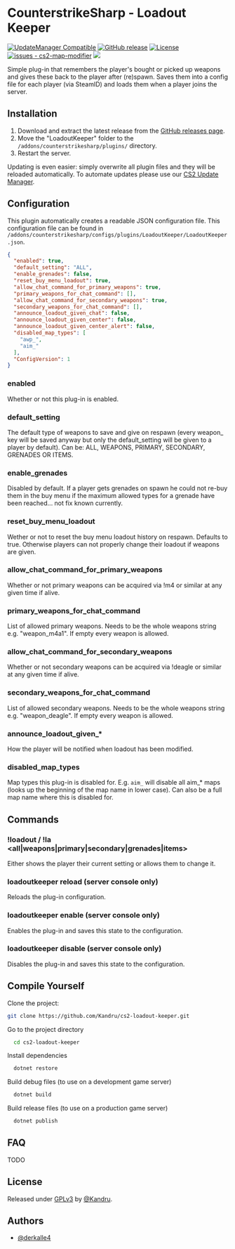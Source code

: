# CounterstrikeSharp - Loadout Keeper

[![UpdateManager Compatible](https://img.shields.io/badge/CS2-UpdateManager-darkgreen)](https://github.com/Kandru/cs2-update-manager/)
[![GitHub release](https://img.shields.io/github/release/Kandru/cs2-loadout-keeper?include_prereleases=&sort=semver&color=blue)](https://github.com/Kandru/cs2-loadout-keeper/releases/)
[![License](https://img.shields.io/badge/License-GPLv3-blue)](#license)
[![issues - cs2-map-modifier](https://img.shields.io/github/issues/Kandru/cs2-loadout-keeper)](https://github.com/Kandru/cs2-loadout-keeper/issues)
[![](https://www.paypalobjects.com/en_US/i/btn/btn_donateCC_LG.gif)](https://www.paypal.com/donate/?hosted_button_id=C2AVYKGVP9TRG)

Simple plug-in that remembers the player's bought or picked up weapons and gives these back to the player after (re)spawn. Saves them into a config file for each player (via SteamID) and loads them when a player joins the server.

## Installation

1. Download and extract the latest release from the [GitHub releases page](https://github.com/Kandru/cs2-loadout-keeper/releases/).
2. Move the "LoadoutKeeper" folder to the `/addons/counterstrikesharp/plugins/` directory.
3. Restart the server.

Updating is even easier: simply overwrite all plugin files and they will be reloaded automatically. To automate updates please use our [CS2 Update Manager](https://github.com/Kandru/cs2-update-manager/).


## Configuration

This plugin automatically creates a readable JSON configuration file. This configuration file can be found in `/addons/counterstrikesharp/configs/plugins/LoadoutKeeper/LoadoutKeeper.json`.

```json
{
  "enabled": true,
  "default_setting": "ALL",
  "enable_grenades": false,
  "reset_buy_menu_loadout": true,
  "allow_chat_command_for_primary_weapons": true,
  "primary_weapons_for_chat_command": [],
  "allow_chat_command_for_secondary_weapons": true,
  "secondary_weapons_for_chat_command": [],
  "announce_loadout_given_chat": false,
  "announce_loadout_given_center": false,
  "announce_loadout_given_center_alert": false,
  "disabled_map_types": [
    "awp_",
    "aim_"
  ],
  "ConfigVersion": 1
}
```

### enabled

Whether or not this plug-in is enabled.

### default_setting

The default type of weapons to save and give on respawn (every weapon_ key will be saved anyway but only the default_setting will be given to a player by default). Can be: ALL, WEAPONS, PRIMARY, SECONDARY, GRENADES OR ITEMS.

### enable_grenades

Disabled by default. If a player gets grenades on spawn he could not re-buy them in the buy menu if the maximum allowed types for a grenade have been reached... not fix known currently.

### reset_buy_menu_loadout

Wether or not to reset the buy menu loadout history on respawn. Defaults to true. Otherwise players can not properly change their loadout if weapons are given.

### allow_chat_command_for_primary_weapons

Whether or not primary weapons can be acquired via !m4 or similar at any given time if alive.

### primary_weapons_for_chat_command

List of allowed primary weapons. Needs to be the whole weapons string e.g. "weapon_m4a1". If empty every weapon is allowed.

### allow_chat_command_for_secondary_weapons

Whether or not secondary weapons can be acquired via !deagle or similar at any given time if alive.

### secondary_weapons_for_chat_command

List of allowed secondary weapons. Needs to be the whole weapons string e.g. "weapon_deagle". If empty every weapon is allowed.

### announce_loadout_given_*

How the player will be notified when loadout has been modified.

### disabled_map_types

Map types this plug-in is disabled for. E.g. `aim_` will disable all aim_* maps (looks up the beginning of the map name in lower case). Can also be a full map name where this is disabled for.

## Commands

### !loadout / !la <all|weapons|primary|secondary|grenades|items>

Either shows the player their current setting or allows them to change it.

### loadoutkeeper reload (server console only)

Reloads the plug-in configuration.

### loadoutkeeper enable (server console only)

Enables the plug-in and saves this state to the configuration.

### loadoutkeeper disable (server console only)

Disables the plug-in and saves this state to the configuration.

## Compile Yourself

Clone the project:

```bash
git clone https://github.com/Kandru/cs2-loadout-keeper.git
```

Go to the project directory

```bash
  cd cs2-loadout-keeper
```

Install dependencies

```bash
  dotnet restore
```

Build debug files (to use on a development game server)

```bash
  dotnet build
```

Build release files (to use on a production game server)

```bash
  dotnet publish
```

## FAQ

TODO

## License

Released under [GPLv3](/LICENSE) by [@Kandru](https://github.com/Kandru).

## Authors

- [@derkalle4](https://www.github.com/derkalle4)
